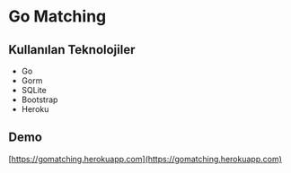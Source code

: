 # Go Matching

## Kullanılan Teknolojiler
- Go
- Gorm
- SQLite
- Bootstrap
- Heroku

## Demo
[https://gomatching.herokuapp.com](https://gomatching.herokuapp.com)

